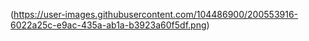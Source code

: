 (https://user-images.githubusercontent.com/104486900/200553916-6022a25c-e9ac-435a-ab1a-b3923a60f5df.png)

